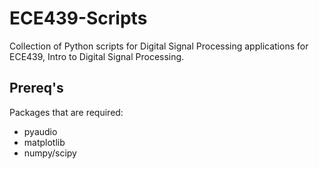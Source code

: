 # ECE439-Scripts
Collection of Python scripts for Digital Signal Processing applications for ECE439, Intro to Digital Signal Processing.

## Prereq's
Packages that are required:
* pyaudio
* matplotlib
* numpy/scipy
